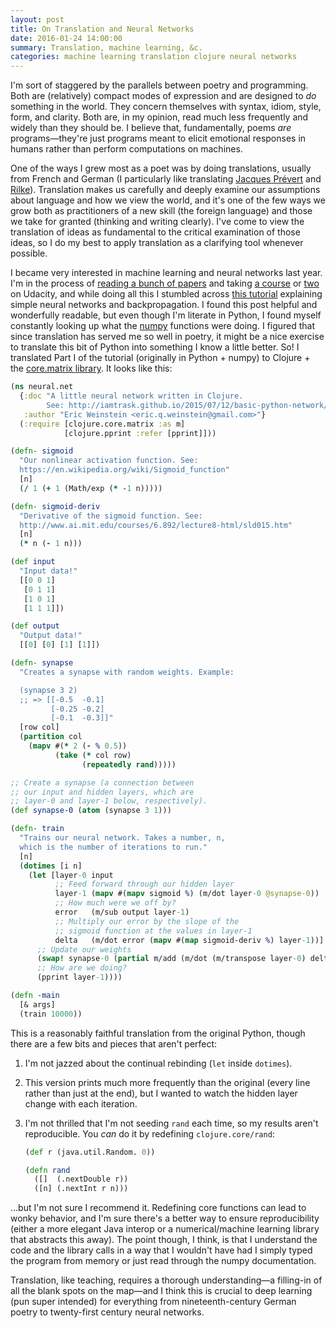 ```yaml
---
layout: post
title: On Translation and Neural Networks
date: 2016-01-24 14:00:00
summary: Translation, machine learning, &c.
categories: machine learning translation clojure neural networks
---
```


I'm sort of staggered by the parallels between poetry and programming. Both are (relatively) compact modes of expression and are designed to _do_ something in the world. They concern themselves with syntax, idiom, style, form, and clarity. Both are, in my opinion, read much less frequently and widely than they should be. I believe that, fundamentally, poems _are_ programs&mdash;they're just programs meant to elicit emotional responses in humans rather than perform computations on machines.

One of the ways I grew most as a poet was by doing translations, usually from French and German (I particularly like translating [Jacques Pr&eacute;vert](https://en.wikipedia.org/wiki/Jacques_Pr%C3%A9vert) and [Rilke](https://en.wikipedia.org/wiki/Rainer_Maria_Rilke)). Translation makes us carefully and deeply examine our assumptions about language and how we view the world, and it's one of the few ways we grow both as practitioners of a new skill (the foreign language) and those we take for granted (thinking and writing clearly). I've come to view the translation of ideas as fundamental to the critical examination of those ideas, so I do my best to apply translation as a clarifying tool whenever possible.

I became very interested in machine learning and neural networks last year. I'm in the process of [reading a bunch of papers](reading/learning/2015/12/27/reading-list-2016/) and taking [a course](https://www.udacity.com/course/viewer#!/c-ud120) or [two](https://www.udacity.com/course/viewer#!/c-ud730/l-6370362152/m-6379811815) on Udacity, and while doing all this I stumbled across [this tutorial](http://iamtrask.github.io/2015/07/12/basic-python-network/") explaining simple neural networks and backpropagation. I found this post helpful and wonderfully readable, but even though I'm literate in Python, I found myself constantly looking up what the [numpy](http://www.numpy.org/) functions were doing. I figured that since translation has served me so well in poetry, it might be a nice exercise to translate this bit of Python into something I know a little better. So! I translated Part I of the tutorial (originally in Python + numpy) to Clojure + the [core.matrix library](https://github.com/mikera/core.matrix). It looks like this:

```clj
(ns neural.net
  {:doc "A little neural network written in Clojure.
        See: http://iamtrask.github.io/2015/07/12/basic-python-network/"
   :author "Eric Weinstein <eric.q.weinstein@gmail.com>"}
  (:require [clojure.core.matrix :as m]
            [clojure.pprint :refer [pprint]]))

(defn- sigmoid
  "Our nonlinear activation function. See:
  https://en.wikipedia.org/wiki/Sigmoid_function"
  [n]
  (/ 1 (+ 1 (Math/exp (* -1 n)))))

(defn- sigmoid-deriv
  "Derivative of the sigmoid function. See:
  http://www.ai.mit.edu/courses/6.892/lecture8-html/sld015.htm"
  [n]
  (* n (- 1 n)))

(def input
  "Input data!"
  [[0 0 1]
   [0 1 1]
   [1 0 1]
   [1 1 1]])

(def output
  "Output data!"
  [[0] [0] [1] [1]])

(defn- synapse
  "Creates a synapse with random weights. Example:

  (synapse 3 2)
  ;; => [[-0.5  -0.1]
         [-0.25 -0.2]
         [-0.1  -0.3]]"
  [row col]
  (partition col
    (mapv #(* 2 (- % 0.5))
          (take (* col row)
                (repeatedly rand)))))

;; Create a synapse (a connection between
;; our input and hidden layers, which are
;; layer-0 and layer-1 below, respectively).
(def synapse-0 (atom (synapse 3 1)))

(defn- train
  "Trains our neural network. Takes a number, n,
  which is the number of iterations to run."
  [n]
  (dotimes [i n]
    (let [layer-0 input
          ;; Feed forward through our hidden layer
          layer-1 (mapv #(mapv sigmoid %) (m/dot layer-0 @synapse-0))
          ;; How much were we off by?
          error   (m/sub output layer-1)
          ;; Multiply our error by the slope of the
          ;; sigmoid function at the values in layer-1
          delta   (m/dot error (mapv #(map sigmoid-deriv %) layer-1))]
      ;; Update our weights
      (swap! synapse-0 (partial m/add (m/dot (m/transpose layer-0) delta)))
      ;; How are we doing?
      (pprint layer-1))))

(defn -main
  [& args]
  (train 10000))
```

This is a reasonably faithful translation from the original Python, though there are a few bits and pieces that aren't perfect:

1. I'm not jazzed about the continual rebinding (`let` inside `dotimes`).
2. This version prints much more frequently than the original (every line rather than just at the end), but I wanted to watch the hidden layer change with each iteration.
3. I'm not thrilled that I'm not seeding `rand` each time, so my results aren't reproducible. You _can_ do it by redefining `clojure.core/rand`:

    ```clj
    (def r (java.util.Random. 0))

    (defn rand
      ([]  (.nextDouble r))
      ([n] (.nextInt r n)))
    ```

...but I'm not sure I recommend it. Redefining core functions can lead to wonky behavior, and I'm sure there's a better way to ensure reproducibility (either a more elegant Java interop or a numerical/machine learning library that abstracts this away). The point though, I think, is that I understand the code and the library calls in a way that I wouldn't have had I simply typed the program from memory or just read through the numpy documentation.

Translation, like teaching, requires a thorough understanding&mdash;a filling-in of all the blank spots on the map&mdash;and I think this is crucial to deep learning (pun super intended) for everything from nineteenth-century German poetry to twenty-first century neural networks.
